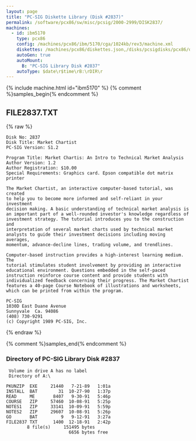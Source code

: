 ```yaml
---
layout: page
title: "PC-SIG Diskette Library (Disk #2837)"
permalink: /software/pcx86/sw/misc/pcsig/2000-2999/DISK2837/
machines:
  - id: ibm5170
    type: pcx86
    config: /machines/pcx86/ibm/5170/cga/1024kb/rev3/machine.xml
    diskettes: /machines/pcx86/diskettes.json,/disks/pcsigdisks/pcx86/diskettes.json
    autoGen: true
    autoMount:
      B: "PC-SIG Library Disk #2837"
    autoType: $date\r$time\rB:\rDIR\r
---
```


{% include machine.html id="ibm5170" %}
{% comment %}samples_begin{% endcomment %}

## FILE2837.TXT

{% raw %}
```
Disk No: 2837
Disk Title: Market Chartist
PC-SIG Version: S1.2

Program Title: Market Chartis: An Intro to Technical Market Analysis
Author Version: 1.2
Author Registration: $10.00
Special Requirements: Graphics card. Epson compatible dot matrix printer

The Market Chartist, an interactive computer-based tutorial, was created
to help you to become more informed and self-reliant in your investment
decision making. A basic understanding of technical market analysis is
an important part of a well-rounded investor's knowledge regardless of
investment strategy. The tutorial introduces you to the construction and
interpretation of several market charts used by technical market
analysts to guide their investment decisions including moving averages,
momentum, advance-decline lines, trading volume, and trendlines.

Computer-based instruction provides a high-interest learning medium. The
tutorial stimulates student involvement by providing an interactive
educational environment. Questions embedded in the self-paced
instruction reinforce course content and provide students with
individualized feedback concerning their progress. The Market Chartist
features a 40-page Course Notebook of illustrations and worksheets,
which can be printed from within the program.

PC-SIG
1030D East Duane Avenue
Sunnyvale  Ca. 94086
(408) 730-9291
(c) Copyright 1989 PC-SIG, Inc.
```
{% endraw %}

{% comment %}samples_end{% endcomment %}

### Directory of PC-SIG Library Disk #2837

     Volume in drive A has no label
     Directory of A:\

    PKUNZIP  EXE     21440   7-21-89   1:01a
    INSTALL  BAT        31  10-27-90   1:37p
    READ     ME       8407   9-30-91   5:46p
    COURSE   ZIP     57460  10-08-91   5:25p
    NOTES1   ZIP     33141  10-09-91   5:59p
    NOTES2   ZIP     29607  10-08-91   5:26p
    GO       BAT         9   9-12-91   3:27a
    FILE2837 TXT      1400  12-18-91   2:42p
            8 file(s)     151495 bytes
                            6656 bytes free
